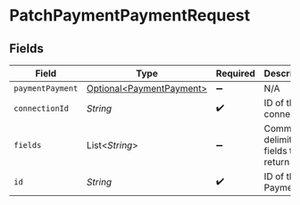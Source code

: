 # PatchPaymentPaymentRequest


## Fields

| Field                                                              | Type                                                               | Required                                                           | Description                                                        |
| ------------------------------------------------------------------ | ------------------------------------------------------------------ | ------------------------------------------------------------------ | ------------------------------------------------------------------ |
| `paymentPayment`                                                   | [Optional\<PaymentPayment>](../../models/shared/PaymentPayment.md) | :heavy_minus_sign:                                                 | N/A                                                                |
| `connectionId`                                                     | *String*                                                           | :heavy_check_mark:                                                 | ID of the connection                                               |
| `fields`                                                           | List\<*String*>                                                    | :heavy_minus_sign:                                                 | Comma-delimited fields to return                                   |
| `id`                                                               | *String*                                                           | :heavy_check_mark:                                                 | ID of the Payment                                                  |